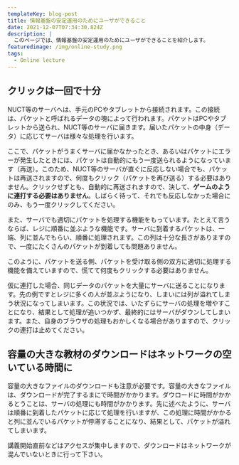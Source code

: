 ```yaml
---
templateKey: blog-post
title: 情報基盤の安定運用のためにユーザができること
date: 2021-12-07T07:34:30.824Z
description: |
  このページでは、情報基盤の安定運用のためにユーザができることを紹介します。
featuredimage: /img/online-study.png
tags:
  - Online lecture
---
```

## クリックは一回で十分

NUCT等のサーバへは、手元のPCやタブレットから接続されます。この接続は、パケットと呼ばれるデータの塊によって行われます。パケットはPCやタブレットから送られ、NUCT等のサーバに届きます。届いたパケットの中身（データ）に応じてサーバは様々な処理を行います。


ここで、パケットがうまくサーバに届かなかったとき、あるいはパケットにエラーが発生したときには、パケットは自動的にもう一度送られるようになっています（再送）。このため、NUCT等のサーバが直ぐに反応しない場合でも、パケットは再送されますので、何度もクリック（パケットを再び送る）する必要はありません。クリックせずとも、自動的に再送されますので、決して、**ゲームのように連打する必要はありません**。しばらく待って、それでも反応しなかった場合にのみ、もう一度クリックしてください。


また、サーバでも適切にパケットを処理する機能をもっています。たとえて言うならば、レジに順番に並ぶような機能です。サーバに到着するパケットは、一端、列に並んでもらい、順番に処理されます。この列は十分な長さがありますので、一度にたくさんのパケットが到着しても問題ありません。


このように、パケットを送る側、パケットを受け取る側の双方に適切に処理する機能を備えていますので、慌てて何度もクリックする必要はありません。


仮に連打した場合、同じデータのパケットを大量にサーバに送ることになります。先の例ですとレジに多くの人が並ぶようになり、しまいには列が溢れてしまう状況になってしまいます。この状況では、いたずらにサーバの処理を増やすことになり、結果として処理が追いつかず、最終的にはサーバがダウンしてしまいます。また、自身のブラウザの処理もおかしくなる場合がありますので、クリックの連打は止めてください。


## 容量の大きな教材のダウンロードはネットワークの空いている時間に

容量の大きなファイルのダウンロードも注意が必要です。容量の大きなファイルは、ダウンロードが完了するまにで時間がかかります。ダウロードに時間がかかるとうことは、サーバの処理にも時間がかかります。先に述べたように、サーバは順番に到着したパケットに応じて処理を行いますが、この処理に時間がかかると列に並んでいるパケットが停滞することになり、結果として、パケットが溢れてしまいます。


講義開始直前などはアクセスが集中しますので、ダウンロードはネットワークが混んでいないときに行って下さい。